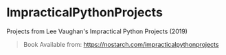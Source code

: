 # ImpracticalPythonProjects
Projects from Lee Vaughan's Impractical Python Projects (2019)

> Book Available from:
https://nostarch.com/impracticalpythonprojects
